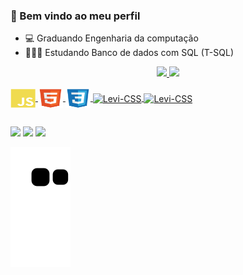 ### 👋 Bem vindo ao meu perfil 

- 💻 Graduando Engenharia da computação 
- 👨🏽‍💻 Estudando Banco de dados com SQL (T-SQL)

<div align="center">
  <a href="https://github.com/carlos-levi">
  <img height="160em" src="https://github-readme-stats.vercel.app/api?username=carlos-levi&show_icons=true&theme=dark&include_all_commits=true&count_private="/>
  <img height="160em" src="https://github-readme-stats.vercel.app/api/top-langs/?username=carlos-levi&layout=compact&langs_count=7&theme=dark"/>
</div>
  

<div style="display: inline_block"><br>
  <img align="center" alt="Levi-Js" height="30" width="40" src="https://raw.githubusercontent.com/devicons/devicon/master/icons/javascript/javascript-plain.svg">
  <img align="center" alt="Levi-HTML" height="30" width="40" src="https://raw.githubusercontent.com/devicons/devicon/master/icons/html5/html5-original.svg">
  <img align="center" alt="Levi-CSS" height="30" width="40" src="https://raw.githubusercontent.com/devicons/devicon/master/icons/css3/css3-original.svg">
  <img align="center" alt="Levi-CSS" height="30" width="40" src="https://cdn.jsdelivr.net/gh/devicons/devicon/icons/microsoftsqlserver/microsoftsqlserver-plain-wordmark.svg">
  <img align="center" alt="Levi-CSS" height="30" width="40" src="https://cdn.jsdelivr.net/gh/devicons/devicon/icons/c/c-original.svg">
 </div>
  
##
 
<div> 
<a href="https://discord.com/channels/@me/Carlos%20Levi%20-%20PE#8337" target="_blank"><img src="https://img.shields.io/badge/Discord-7289DA?style=for-the-badge&logo=discord&logoColor=white" target="_blank"></a> 
<a href = "mailto:contatocarlos.levi2001@gmail.com"><img src="https://img.shields.io/badge/-Gmail-%23333?style=for-the-badge&logo=gmail&logoColor=white" target="_blank"></a>
<a href="https://www.linkedin.com/in/carlos-levi-099761202" target="_blank"><img src="https://img.shields.io/badge/-LinkedIn-%230077B5?style=for-the-badge&logo=linkedin&logoColor=white" target="_blank"></a> 
 
![Snake animation](https://github.com/carlos-levi/carlos-levi/blob/output/github-contribution-grid-snake.svg)
  
</div>
